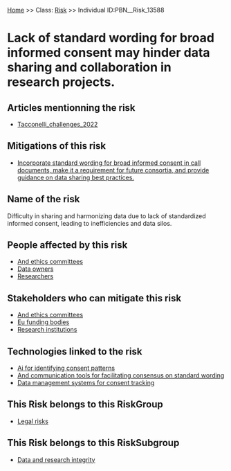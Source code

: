 [Home](https://github.com/mm80843/T3.5/blob/pages/index.md) >> Class: [Risk](https://github.com/mm80843/T3.5/tree/pages/docs/Risk/index.md) >> Individual ID:PBN__Risk_13588 

# __Lack of standard wording for broad informed consent may hinder data sharing and collaboration in research projects.__

## Articles mentionning the risk

* [Tacconelli_challenges_2022](https://github.com/mm80843/T3.5/blob/pages/Article/PBN__Article_550.md)

## Mitigations of this risk

* [Incorporate standard wording for broad informed consent in call documents, make it a requirement for future consortia, and provide guidance on data sharing best practices.](https://github.com/mm80843/T3.5/blob/pages/Mitigation/PBN__Mitigation_15512.md)

## Name of the risk

Difficulty in sharing and harmonizing data due to lack of standardized informed consent, leading to inefficiencies and data silos.

## People affected by this risk

* [And ethics committees](https://github.com/mm80843/T3.5/blob/pages/Stakeholder/PBN__Stakeholder_2.md)
* [Data owners](https://github.com/mm80843/T3.5/blob/pages/Stakeholder/PBN__Stakeholder_1465.md)
* [Researchers](https://github.com/mm80843/T3.5/blob/pages/Stakeholder/PBN__Stakeholder_11087.md)

## Stakeholders who can mitigate this risk

* [And ethics committees](https://github.com/mm80843/T3.5/blob/pages/Stakeholder/PBN__Stakeholder_413.md)
* [Eu funding bodies](https://github.com/mm80843/T3.5/blob/pages/Stakeholder/PBN__Stakeholder_11084.md)
* [Research institutions](https://github.com/mm80843/T3.5/blob/pages/Stakeholder/PBN__Stakeholder_11087.md)

## Technologies linked to the risk

* [Ai for identifying consent patterns](https://github.com/mm80843/T3.5/blob/pages/Technology/PBN__Technology_15873.md)
* [And communication tools for facilitating consensus on standard wording](https://github.com/mm80843/T3.5/blob/pages/Technology/PBN__Technology_15874.md)
* [Data management systems for consent tracking](https://github.com/mm80843/T3.5/blob/pages/Technology/PBN__Technology_15875.md)

## This Risk belongs to this RiskGroup

* [Legal risks](https://github.com/mm80843/T3.5/blob/pages/RiskGroup/PBN__RiskGroup_6.md)

## This Risk belongs to this RiskSubgroup

* [Data and research integrity](https://github.com/mm80843/T3.5/blob/pages/RiskSubgroup/PBN__RiskSubgroup_72.md)

